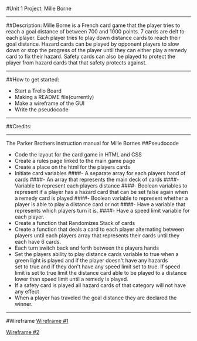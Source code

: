 #Unit 1 Project: Mille Borne
***
##Description:
Mille Borne is a French card game that the player tries to reach a goal distance of between 700 and 1000 points.  7 cards are delt to each player.  Each player tries to play down distance cards to reach their goal distance.  Hazard cards can be played by opponent players to slow down or stop the progress of the player until they can either play a remedy card to fix their hazard.  Safety cards can also be played to protect the player from hazard cards that that safety protects against.
***
##How to get started:
* Start a Trello Board
* Making a README file(currently) 
* Make a wireframe of the GUI
* Write the pseudocode
***
##Credits:
***
The Parker Brothers instruction manual for Mille Bornes
##Pseudocode
* Code the layout for the card game in HTML and CSS
* Create a rules page linked to the main game page
* Create a place on the html for the players cards
* Initiate card variables
  ####- A separate array for each players hand of cards
  ####- An array that represents the main deck of cards
  ####- Variable to represent each players distance
  ####- Boolean variables to represent if a player has a hazard card that can be set false again when a remedy card is played
  ####- Boolean variable to represent whether a player is able to play a distance card or not
  ####- Have a variable that represents which players turn it is.
  ####- Have a speed limit variable for each player.
* Create a function that Randomizes Stack of cards
* Create a function that deals a card to each player alternating between players until each players array that represents their 
  cards until they each have 6 cards.
* Each turn switch back and forth between the players hands
* Set the players ability to play distance cards variable to true when a green light is played and if the player doesn't have any hazards  
  set to true and if they don't have any speed limit set to true.  If speed limit is set to true limit the distance card able to be played to a distance lower than speed limit until a remedy is played.
* If a safety card is played all hazard cards of that category will not have any effect
* When a player has traveled the goal distance they are declared the winner.
***
#Wireframe
[Wireframe #1](https://wireframe.cc/pro/pp/4fba55bc7723373)
  
[Wireframe #2](https://wireframe.cc/pro/edit/723374)